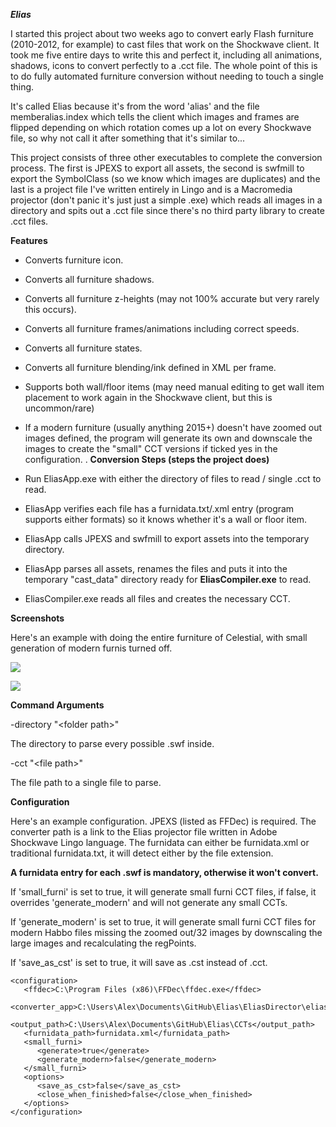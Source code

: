 ***Elias***

I started this project about two weeks ago to convert early Flash furniture (2010-2012, for example) to cast files that work on the Shockwave client. It took me five entire days to write this and perfect it, including all animations, shadows, icons to convert perfectly to a .cct file. The whole point of this is to do fully automated furniture conversion without needing to touch a single thing.

It's called Elias because it's from the word 'alias' and the file memberalias.index which tells the client which images and frames are flipped depending on which rotation comes up a lot on every Shockwave file, so why not call it after something that it's similar to... 

This project consists of three other executables to complete the conversion process. The first is JPEXS to export all assets, the second is swfmill to export the SymbolClass (so we know which images are duplicates) and the last is a project file I've written entirely in Lingo and is a Macromedia projector (don't panic it's just just a simple .exe) which reads all images in a directory and spits out a .cct file since there's no third party library to create .cct files.

**Features**

- Converts furniture icon.
- Converts all furniture shadows.
- Converts all furniture z-heights (may not 100% accurate but very rarely this occurs).
- Converts all furniture frames/animations including correct speeds.
- Converts all furniture states.
- Converts all furniture blending/ink defined in XML per frame.
- Supports both wall/floor items (may need manual editing to get wall item placement to work again in the Shockwave client, but this is uncommon/rare)
- If a modern furniture (usually anything 2015+) doesn't have zoomed out images defined, the program will generate its own and downscale the images to create the "small" CCT versions if ticked yes in the configuration.
.
**Conversion Steps (steps the project does)**

- Run EliasApp.exe with either the directory of files to read / single .cct to read.
- EliasApp verifies each file has a furnidata.txt/.xml entry (program supports either formats) so it knows whether it's a wall or floor item.
- EliasApp calls JPEXS and swfmill to export assets into the temporary directory.
- EliasApp parses all assets, renames the files and puts it into the temporary "cast_data" directory ready for **EliasCompiler.exe** to read.
- EliasCompiler.exe reads all files and creates the necessary CCT.

**Screenshots**

Here's an example with doing the entire furniture of Celestial, with small generation of modern furnis turned off.


![](https://i.imgur.com/VRjDUPd.png)



![](https://i.imgur.com/6ujTmdM.gif)


**Command Arguments**

-directory "\<folder path>"

The directory to parse every possible .swf inside.

-cct "\<file path>"

The file path to a single file to parse.

**Configuration**

Here's an example configuration. JPEXS (listed as FFDec) is required. The converter path is a link to the Elias projector file written in Adobe Shockwave Lingo language. The furnidata can either be furnidata.xml or traditional furnidata.txt, it will detect either by the file extension.

**A furnidata entry for each .swf is mandatory, otherwise it won't convert.**

If 'small_furni' is set to true, it will generate small furni CCT files, if false, it overrides 'generate_modern' and will not generate any small CCTs.

If 'generate_modern' is set to true, it will generate small furni CCT files for modern Habbo files missing the zoomed out/32 images by downscaling the large images and recalculating the regPoints.

If 'save_as_cst' is set to true, it will save as .cst instead of .cct.


```
<configuration>
   <ffdec>C:\Program Files (x86)\FFDec\ffdec.exe</ffdec>
   <converter_app>C:\Users\Alex\Documents\GitHub\Elias\EliasDirector\elias_app.exe</converter_app>
   <output_path>C:\Users\Alex\Documents\GitHub\Elias\CCTs</output_path>
   <furnidata_path>furnidata.xml</furnidata_path>
   <small_furni>
      <generate>true</generate>
      <generate_modern>false</generate_modern>
   </small_furni>
   <options>
      <save_as_cst>false</save_as_cst>
      <close_when_finished>false</close_when_finished>
   </options>
</configuration>
```

